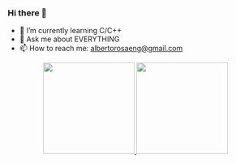 ### Hi there 👋


- 🌱 I’m currently learning C/C++
- 💬 Ask me about EVERYTHING
- 📫 How to reach me: albertorosaeng@gmail.com

<div align="center">
  <a href="https://github.com/DarkGuerreiro">
  <img height="180em" src="https://github-readme-stats.vercel.app/api?username=DarkGuerreiro&show_icons=true&theme=dracula&include_all_commits=true&count_private=true"/>
  <img height="180em" src="https://github-readme-stats.vercel.app/api/top-langs/?username=DarkGuerreiro&layout=compact&langs_count=7&theme=dracula"/>
</div>
